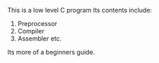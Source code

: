 This is a low level C program
Its contents include:
1. Preprocessor
2. Compiler
3. Assembler etc. 
 
 Its more of a beginners guide. 
